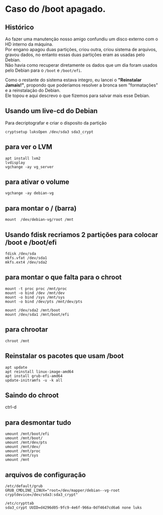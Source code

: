 # Caso do /boot apagado.

## Histórico
Ao fazer uma manutenção nosso amigo confundiu um disco externo com o HD interno da máquina.   
Por engano apagou duas partições, criou outra, criou sistema de arquivos, gravou dados, no entanto essas duas partições eram as usadas pelo Debian.  
Não havia como recuperar diretamente os dados que um dia foram usados pelo Debian para o `/boot` e `/boot/efi`.
   
Como o restante do sistema estava integro, eu lancei o **"Reinstalar Jamais!"**, propondo que poderíamos resolver a bronca sem "formatações" e a reinstalação do Debian.   
Ele topou e aqui descrevo o que fizemos para salvar mais esse Debian.

## Usando um live-cd do Debian
Para decriptografar e criar o disposito da partição

    cryptsetup luksOpen /dev/sda3 sda3_crypt

## para ver o LVM
    apt install lvm2
    lvdisplay
    vgchange -ay vg_server

## para ativar o volume
    vgchange -ay debian-vg

## para montar o / (barra)
    mount  /dev/debian-vg/root /mnt

## Usando fdisk recriamos 2 partições para colocar /boot e /boot/efi
    fdisk /dev/sda
    mkfs.vfat /dev/sda1
    mkfs.ext4 /dev/sda2

## para montar o que falta para o chroot
    mount -t proc proc /mnt/proc
    mount -o bind /dev /mnt/dev
    mount -o bind /sys /mnt/sys
    mount -o bind /dev/pts /mnt/dev/pts

    mount /dev/sda2 /mnt/boot
    mount /dev/sda1 /mnt/boot/efi

## para chrootar
    chroot /mnt

## Reinstalar os pacotes que usam /boot
    apt update
    apt reinstall linux-image-amd64
    apt install grub-efi-amd64
    update-initramfs -u -k all

## Saindo do chroot
   ctrl-d

## para desmontar tudo
    umount /mnt/boot/efi
    umount /mnt/boot/
    umount /mnt/dev/pts
    umount /mnt/dev/
    umount /mnt/proc
    umount /mnt/sys
    umount /mnt

## arquivos de configuração
    /etc/default/grub
    GRUB_CMDLINE_LINUX="root=/dev/mapper/debian--vg-root cryptdevice=/dev/sda3:sda3_crypt"

    /etc/crypttab
    sda3_crypt UUID=d4296d05-9fc9-4e6f-966a-0df4647cd6a6 none luks


